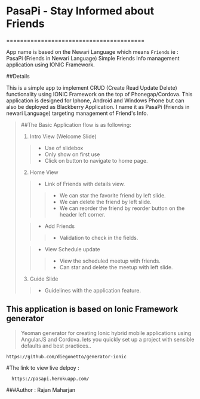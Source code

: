 # PasaPi - Stay Informed about Friends
========================================

App name is based on the Newari Language which means `Friends` ie : PasaPi (Friends in Newari Language) 
Simple Friends Info management application using IONIC Framework.

##Details

This is a simple app to implement CRUD (Create Read Update Delete) functionality using IONIC Framework on the top of Phonegap/Cordova. 
This application is designed for Iphone, Android and Windows Phone but can also be deployed as Blackberry Application. I name it as PasaPi (Friends in newari Language) targeting management of Friend's Info. 

>##The Basic Application flow is as following:
>
> 1.  Intro View (Welcome Slide)
>>  * Use of slidebox
>>  * Only show on first use
>>  * Click on button to navigate to home page.
>
> 2.  Home View
>>  * Link of Friends with details view.
>>>  * We can star the favorite friend by left slide.
>>>  * We can delete the friend by left slide.
>>>  * We can reorder the friend by reorder button on the header left corner. 
>
>>  * Add Friends
>>>  * Validation to check in the fields.
>
>>  * View Schedule update
>>>  * View the scheduled meetup with friends.
>>>  * Can star and delete the meetup with left slide.
> 3.  Guide Slide
>>  * Guidelines with the application feature.
>

## This application is based on Ionic Framework generator 

>Yeoman generator for creating Ionic hybrid mobile applications using AngularJS and Cordova.
>lets you quickly set up a project with sensible defaults and best practices..
```
https://github.com/diegonetto/generator-ionic
````

#The link to view live delpoy : 
```
  https://pasapi.herokuapp.com/

``` 
###Author : Rajan Maharjan
